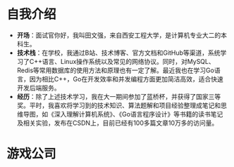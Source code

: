 # 自我介绍

- **开场**：面试官你好，我叫田文强，来自西安工程大学，是计算机专业大二的本科生。
- **技术栈**：在学校，我通过B站、技术博客、官方文档和GitHub等渠道，系统学习了C++语言、Linux操作系统以及常见的网络协议。同时，对MySQL、Redis等常用数据库的使用方法和原理也有一定了解。最近我也在学习Go语言，因为相比C++，Go在开发效率和并发编程方面更加简洁高效，适合快速开发后端服务。
- **经历**：除了上述技术学习，我在大一期间参加了蓝桥杯，并获得了国家三等奖。平时，我喜欢将学习到的技术知识、算法题解和项目经验整理成笔记和思维导图，如《深入理解计算机系统》、《Go语言程序设计》等书籍的读书笔记及相关实验，发布在CSDN上，目前已经有100多篇文章10万多的访问量。

# 游戏公司

